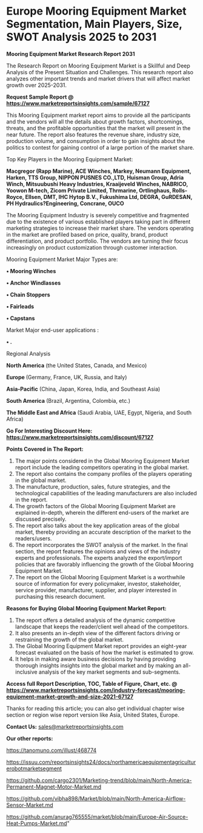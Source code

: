 # Europe Mooring Equipment Market Segmentation, Main Players, Size, SWOT Analysis 2025 to 2031

<strong>Mooring Equipment Market Research Report 2031</strong>

The Research Report on Mooring Equipment Market is a Skillful and Deep Analysis of the Present Situation and Challenges. This research report also analyzes other important trends and market drivers that will affect market growth over 2025-2031.

<strong>Request Sample Report @ <a href=https://www.marketreportsinsights.com/sample/67127>https://www.marketreportsinsights.com/sample/67127</a></strong>

This Mooring Equipment market report aims to provide all the participants and the vendors will all the details about growth factors, shortcomings, threats, and the profitable opportunities that the market will present in the near future. The report also features the revenue share, industry size, production volume, and consumption in order to gain insights about the politics to contest for gaining control of a large portion of the market share.

Top Key Players in the Mooring Equipment Market:

<strong>Macgregor (Rapp Marine), ACE Winches, Markey, Neumann Equipment, Harken, TTS Group, NIPPON PUSNES CO.,LTD, Huisman Group, Adria Winch, Mitsuubushi Heavy Industries, Kraaijeveld Winches, NABRICO, Yoowon M-tech, Zicom Private Limited, Thrmarine, Ortlinghaus, Rolls-Royce, Ellsen, DMT, IHC Hytop B.V., Fukushima Ltd, DEGRA, GuRDESAN, PH Hydraulics?Engineering, Concrane, OUCO</strong>

The Mooring Equipment Industry is severely competitive and fragmented due to the existence of various established players taking part in different marketing strategies to increase their market share. The vendors operating in the market are profiled based on price, quality, brand, product differentiation, and product portfolio. The vendors are turning their focus increasingly on product customization through customer interaction.

Mooring Equipment Market Major Types are:

<strong>• Mooring Winches

• Anchor Windlasses

• Chain Stoppers

• Fairleads

• Capstans</strong>

Market Major end-user applications :

<strong>• .</strong>

Regional Analysis

</u><strong><b>North America</b></strong> (the United States, Canada, and Mexico)

<strong><b>Europe </b></strong>(Germany, France, UK, Russia, and Italy)

<strong><b>Asia-Pacific</b></strong> (China, Japan, Korea, India, and Southeast Asia)

<strong><b>South America</b></strong> (Brazil, Argentina, Colombia, etc.)

<strong><b>The Middle East and Africa</b></strong> (Saudi Arabia, UAE, Egypt, Nigeria, and South Africa)

<strong>Go For Interesting Discount Here: <a href=https://www.marketreportsinsights.com/discount/67127>https://www.marketreportsinsights.com/discount/67127</a></strong>

<strong>Points Covered in The Report:</strong>
<ol>
  <li>The major points considered in the Global Mooring Equipment Market report include the leading competitors operating in the global market.</li>
  <li>The report also contains the company profiles of the players operating in the global market.</li>
  <li>The manufacture, production, sales, future strategies, and the technological capabilities of the leading manufacturers are also included in the report.</li>
  <li>The growth factors of the Global Mooring Equipment Market are explained in-depth, wherein the different end-users of the market are discussed precisely.</li>
  <li>The report also talks about the key application areas of the global market, thereby providing an accurate description of the market to the readers/users.</li>
  <li>The report incorporates the SWOT analysis of the market. In the final section, the report features the opinions and views of the industry experts and professionals. The experts analyzed the export/import policies that are favorably influencing the growth of the Global Mooring Equipment Market.</li>
  <li>The report on the Global Mooring Equipment Market is a worthwhile source of information for every policymaker, investor, stakeholder, service provider, manufacturer, supplier, and player interested in purchasing this research document.</li>
</ol>
<strong>Reasons for Buying Global Mooring Equipment Market Report:</strong>

<ol>
  <li>The report offers a detailed analysis of the dynamic competitive landscape that keeps the reader/client well ahead of the competitors.</li>
  <li>It also presents an in-depth view of the different factors driving or restraining the growth of the global market.</li>
  <li>The Global Mooring Equipment Market report provides an eight-year forecast evaluated on the basis of how the market is estimated to grow.</li>
  <li>It helps in making aware business decisions by having providing thorough insights insights into the global market and by making an all-inclusive analysis of the key market segments and sub-segments.</li>
</ol>
<strong>Access full Report Description, TOC, Table of Figure, Chart, etc. @ <a href=https://www.marketreportsinsights.com/industry-forecast/mooring-equipment-market-growth-and-size-2021-67127>https://www.marketreportsinsights.com/industry-forecast/mooring-equipment-market-growth-and-size-2021-67127</a></strong>


Thanks for reading this article; you can also get individual chapter wise section or region wise report version like Asia, United States, Europe.

<strong>Contact Us:</strong>
sales@marketreportsinsights.com

<strong>Our other reports:</strong>

<a href=https://tanomuno.com/illust/468774>https://tanomuno.com/illust/468774</a>

<a href=https://issuu.com/reportsinsights24/docs/northamericaequipmentagriculturerobotmarketsegment>https://issuu.com/reportsinsights24/docs/northamericaequipmentagriculturerobotmarketsegment</a>

<a href=https://github.com/cargo2301/Marketing-trend/blob/main/North-America-Permanent-Magnet-Motor-Market.md>https://github.com/cargo2301/Marketing-trend/blob/main/North-America-Permanent-Magnet-Motor-Market.md</a>

<a href=https://github.com/vibha898/Market/blob/main/North-America-Airflow-Sensor-Market.md>https://github.com/vibha898/Market/blob/main/North-America-Airflow-Sensor-Market.md</a>

<a href=https://github.com/anurag765555/market/blob/main/Europe-Air-Source-Heat-Pumps-Market.md>https://github.com/anurag765555/market/blob/main/Europe-Air-Source-Heat-Pumps-Market.md</a>"

